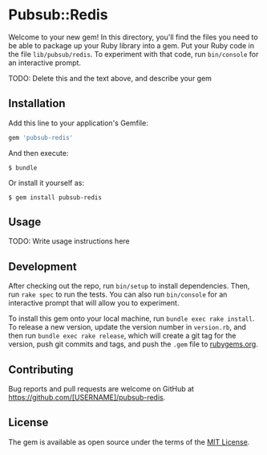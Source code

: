 # Pubsub::Redis

Welcome to your new gem! In this directory, you'll find the files you need to be able to package up your Ruby library into a gem. Put your Ruby code in the file `lib/pubsub/redis`. To experiment with that code, run `bin/console` for an interactive prompt.

TODO: Delete this and the text above, and describe your gem

## Installation

Add this line to your application's Gemfile:

```ruby
gem 'pubsub-redis'
```

And then execute:

    $ bundle

Or install it yourself as:

    $ gem install pubsub-redis

## Usage

TODO: Write usage instructions here

## Development

After checking out the repo, run `bin/setup` to install dependencies. Then, run `rake spec` to run the tests. You can also run `bin/console` for an interactive prompt that will allow you to experiment.

To install this gem onto your local machine, run `bundle exec rake install`. To release a new version, update the version number in `version.rb`, and then run `bundle exec rake release`, which will create a git tag for the version, push git commits and tags, and push the `.gem` file to [rubygems.org](https://rubygems.org).

## Contributing

Bug reports and pull requests are welcome on GitHub at https://github.com/[USERNAME]/pubsub-redis.

## License

The gem is available as open source under the terms of the [MIT License](http://opensource.org/licenses/MIT).
